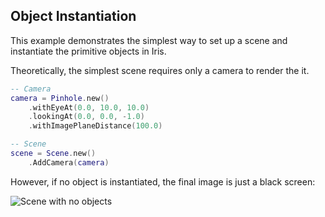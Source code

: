 ## Object Instantiation
This example demonstrates the simplest way to set up a scene and instantiate the primitive objects in Iris.

Theoretically, the simplest scene requires only a camera to render the it. 
```lua
-- Camera
camera = Pinhole.new()
	.withEyeAt(0.0, 10.0, 10.0)
	.lookingAt(0.0, 0.0, -1.0)
	.withImagePlaneDistance(100.0)

-- Scene
scene = Scene.new()
	.AddCamera(camera)
```

However, if no object is instantiated, the final image is just a black screen:

![Scene with no objects](http://jeancatanho.com/wp-content/uploads/sites/3/2017/07/Scene.png "Scene with no objects")
